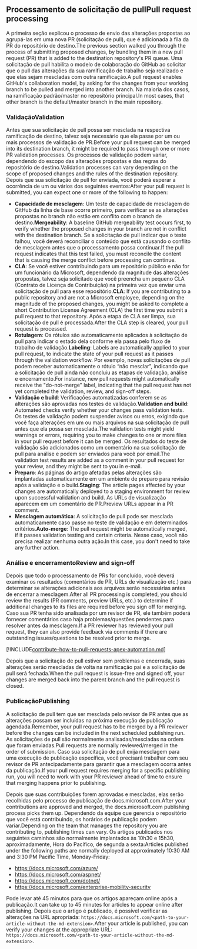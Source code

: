 ## <a name="pull-request-processing"></a><span data-ttu-id="f1839-101">Processamento de solicitação de pull</span><span class="sxs-lookup"><span data-stu-id="f1839-101">Pull request processing</span></span>

<span data-ttu-id="f1839-102">A primeira seção explicou o processo de envio das alterações propostas ao agrupá-las em uma nova PR (solicitação de pull), que é adicionada à fila da PR do repositório de destino.</span><span class="sxs-lookup"><span data-stu-id="f1839-102">The previous section walked you through the process of submitting proposed changes, by bundling them in a new pull request (PR) that is added to the destination repository's PR queue.</span></span> <span data-ttu-id="f1839-103">Uma solicitação de pull habilita o modelo de colaboração do GitHub ao solicitar que o pull das alterações da sua ramificação de trabalho seja realizado e que elas sejam mescladas com outra ramificação.</span><span class="sxs-lookup"><span data-stu-id="f1839-103">A pull request enables GitHub's collaboration model, by asking for the changes from your working branch to be pulled and merged into another branch.</span></span> <span data-ttu-id="f1839-104">Na maioria dos casos, na ramificação padrão/master no repositório principal.</span><span class="sxs-lookup"><span data-stu-id="f1839-104">In most cases, that other branch is the default/master branch in the main repository.</span></span>

### <a name="validation"></a><span data-ttu-id="f1839-105">Validação</span><span class="sxs-lookup"><span data-stu-id="f1839-105">Validation</span></span>

<span data-ttu-id="f1839-106">Antes que sua solicitação de pull possa ser mesclada na respectiva ramificação de destino, talvez seja necessário que ela passe por um ou mais processos de validação de PR.</span><span class="sxs-lookup"><span data-stu-id="f1839-106">Before your pull request can be merged into its destination branch, it might be required to pass through one or more PR validation processes.</span></span> <span data-ttu-id="f1839-107">Os processos de validação podem variar, dependendo do escopo das alterações propostas e das regras do repositório de destino.</span><span class="sxs-lookup"><span data-stu-id="f1839-107">Validation processes can vary depending on the scope of proposed changes and the rules of the destination repository.</span></span> <span data-ttu-id="f1839-108">Depois que sua solicitação de pull for enviada, você poderá esperar a ocorrência de um ou vários dos seguintes eventos:</span><span class="sxs-lookup"><span data-stu-id="f1839-108">After your pull request is submitted, you can expect one or more of the following to happen:</span></span>

- <span data-ttu-id="f1839-109">**Capacidade de mesclagem**: Um teste de capacidade de mesclagem do GitHub da linha de base ocorre primeiro, para verificar se as alterações propostas no branch não estão em conflito com o branch de destino.</span><span class="sxs-lookup"><span data-stu-id="f1839-109">**Mergeability**: A baseline GitHub mergeability test occurs first, to verify whether the proposed changes in your branch are not in conflict with the destination branch.</span></span> <span data-ttu-id="f1839-110">Se a solicitação de pull indicar que o teste falhou, você deverá reconciliar o conteúdo que está causando o conflito de mesclagem antes que o processamento possa continuar.</span><span class="sxs-lookup"><span data-stu-id="f1839-110">If the pull request indicates that this test failed, you must reconcile the content that is causing the merge conflict before processing can continue.</span></span>
- <span data-ttu-id="f1839-111">**CLA**: Se você estiver contribuindo para um repositório público e não for um funcionário da Microsoft, dependendo da magnitude das alterações propostas, talvez seja solicitado que você preencha um pequeno CLA (Contrato de Licença de Contribuição) na primeira vez que enviar uma solicitação de pull para esse repositório.</span><span class="sxs-lookup"><span data-stu-id="f1839-111">**CLA**: If you are contributing to a public repository and are not a Microsoft employee, depending on the magnitude of the proposed changes, you might be asked to complete a short Contribution License Agreement (CLA) the first time you submit a pull request to that repository.</span></span> <span data-ttu-id="f1839-112">Após a etapa de CLA ser limpa, sua solicitação de pull é processada.</span><span class="sxs-lookup"><span data-stu-id="f1839-112">After the CLA step is cleared, your pull request is processed.</span></span>
- <span data-ttu-id="f1839-113">**Rotulagem**: Os rótulos são automaticamente aplicados à solicitação de pull para indicar o estado dela conforme ela passa pelo fluxo de trabalho de validação.</span><span class="sxs-lookup"><span data-stu-id="f1839-113">**Labeling**: Labels are automatically applied to your pull request, to indicate the state of your pull request as it passes through the validation workflow.</span></span> <span data-ttu-id="f1839-114">Por exemplo, novas solicitações de pull podem receber automaticamente o rótulo “não mesclar”, indicando que a solicitação de pull ainda não concluiu as etapas de validação, análise e encerramento.</span><span class="sxs-lookup"><span data-stu-id="f1839-114">For instance, new pull requests might automatically receive the "do-not-merge" label, indicating that the pull request has not yet completed the validation, review, and sign-off steps.</span></span>
- <span data-ttu-id="f1839-115">**Validação e build**: Verificações automatizadas conferem se as alterações são aprovadas nos testes de validação.</span><span class="sxs-lookup"><span data-stu-id="f1839-115">**Validation and build**: Automated checks verify whether your changes pass validation tests.</span></span> <span data-ttu-id="f1839-116">Os testes de validação podem suspender avisos ou erros, exigindo que você faça alterações em um ou mais arquivos na sua solicitação de pull antes que ela possa ser mesclada.</span><span class="sxs-lookup"><span data-stu-id="f1839-116">The validation tests might yield warnings or errors, requiring you to make changes to one or more files in your pull request before it can be merged.</span></span> <span data-ttu-id="f1839-117">Os resultados do teste de validação são adicionados como um comentário na sua solicitação de pull para análise e podem ser enviados para você por email.</span><span class="sxs-lookup"><span data-stu-id="f1839-117">The validation test results are added as a comment in your pull request for your review, and they might be sent to you in e-mail.</span></span>
- <span data-ttu-id="f1839-118">**Preparo**: As páginas do artigo afetadas pelas alterações são implantadas automaticamente em um ambiente de preparo para revisão após a validação e o build.</span><span class="sxs-lookup"><span data-stu-id="f1839-118">**Staging**: The article pages affected by your changes are automatically deployed to a staging environment for review upon successful validation and build.</span></span> <span data-ttu-id="f1839-119">As URLs de visualização aparecem em um comentário de PR.</span><span class="sxs-lookup"><span data-stu-id="f1839-119">Preview URLs appear in a PR comment.</span></span>
- <span data-ttu-id="f1839-120">**Mesclagem automática**: A solicitação de pull pode ser mesclada automaticamente caso passe no teste de validação e em determinados critérios.</span><span class="sxs-lookup"><span data-stu-id="f1839-120">**Auto-merge**: The pull request might be automatically merged, if it passes validation testing and certain criteria.</span></span> <span data-ttu-id="f1839-121">Nesse caso, você não precisa realizar nenhuma outra ação.</span><span class="sxs-lookup"><span data-stu-id="f1839-121">In this case, you don't need to take any further action.</span></span>

### <a name="review-and-sign-off"></a><span data-ttu-id="f1839-122">Análise e encerramento</span><span class="sxs-lookup"><span data-stu-id="f1839-122">Review and sign-off</span></span>

<span data-ttu-id="f1839-123">Depois que todo o processamento de PRs for concluído, você deverá examinar os resultados (comentários de PR, URLs de visualização etc.) para determinar se alterações adicionais aos arquivos serão necessárias antes de encerrar a mesclagem.</span><span class="sxs-lookup"><span data-stu-id="f1839-123">After all PR processing is completed, you should review the results (PR comments, preview URLs, etc.) to determine if additional changes to its files are required before you sign off for merging.</span></span> <span data-ttu-id="f1839-124">Caso sua PR tenha sido analisada por um revisor de PR, ele também poderá fornecer comentários caso haja problemas/questões pendentes para resolver antes da mesclagem.</span><span class="sxs-lookup"><span data-stu-id="f1839-124">If a PR reviewer has reviewed your pull request, they can also provide feedback via comments if there are outstanding issues/questions to be resolved prior to merge.</span></span>

[!INCLUDE[contribute-how-to-pull-requests-apex-automation.md](contribute-how-to-pull-requests-apex-automation.md)]

<span data-ttu-id="f1839-125">Depois que a solicitação de pull estiver sem problemas e encerrada, suas alterações serão mescladas de volta na ramificação pai e a solicitação de pull será fechada.</span><span class="sxs-lookup"><span data-stu-id="f1839-125">When the pull request is issue-free and signed off, your changes are merged back into the parent branch and the pull request is closed.</span></span>

### <a name="publishing"></a><span data-ttu-id="f1839-126">Publicação</span><span class="sxs-lookup"><span data-stu-id="f1839-126">Publishing</span></span>

<span data-ttu-id="f1839-127">A solicitação de pull tem que ser mesclada pelo revisor de PR antes que as alterações possam ser incluídas na próxima execução de publicação agendada.</span><span class="sxs-lookup"><span data-stu-id="f1839-127">Remember, your pull request has to be merged by a PR reviewer before the changes can be included in the next scheduled publishing run.</span></span> <span data-ttu-id="f1839-128">As solicitações de pull são normalmente analisadas/mescladas na ordem que foram enviadas.</span><span class="sxs-lookup"><span data-stu-id="f1839-128">Pull requests are normally reviewed/merged in the order of submission.</span></span> <span data-ttu-id="f1839-129">Caso sua solicitação de pull exija mesclagem para uma execução de publicação específica, você precisará trabalhar com seu revisor de PR antecipadamente para garantir que a mesclagem ocorra antes da publicação.</span><span class="sxs-lookup"><span data-stu-id="f1839-129">If your pull request requires merging for a specific publishing run, you will need to work with your PR reviewer ahead of time to ensure that merging happens prior to publishing.</span></span>

<span data-ttu-id="f1839-130">Depois que suas contribuições forem aprovadas e mescladas, elas serão recolhidas pelo processo de publicação de docs.microsoft.com.</span><span class="sxs-lookup"><span data-stu-id="f1839-130">After your contributions are approved and merged, the docs.microsoft.com publishing process picks them up.</span></span> <span data-ttu-id="f1839-131">Dependendo da equipe que gerencia o repositório que você está contribuindo, os horários de publicação podem variar.</span><span class="sxs-lookup"><span data-stu-id="f1839-131">Depending on the team that manages the repository you are contributing to, publishing times can vary.</span></span> <span data-ttu-id="f1839-132">Os artigos publicados nos seguintes caminhos são normalmente implantados às 10h30 e 15h30, aproximadamente, Hora do Pacífico, de segunda a sexta:</span><span class="sxs-lookup"><span data-stu-id="f1839-132">Articles published under the following paths are normally deployed at approximately 10:30 AM and 3:30 PM Pacific Time, Monday-Friday:</span></span>

- https://docs.microsoft.com/azure/
- https://docs.microsoft.com/aspnet/
- https://docs.microsoft.com/dotnet/
- https://docs.microsoft.com/enterprise-mobility-security

<span data-ttu-id="f1839-133">Pode levar até 45 minutos para que os artigos apareçam online após a publicação.</span><span class="sxs-lookup"><span data-stu-id="f1839-133">It can take up to 45 minutes for articles to appear online after publishing.</span></span> <span data-ttu-id="f1839-134">Depois que o artigo é publicado, é possível verificar as alterações na URL apropriada: `https://docs.microsoft.com/<path-to-your-article-without-the-md-extension>`.</span><span class="sxs-lookup"><span data-stu-id="f1839-134">After your article is published, you can verify your changes at the appropriate URL: `https://docs.microsoft.com/<path-to-your-article-without-the-md-extension>`.</span></span>
